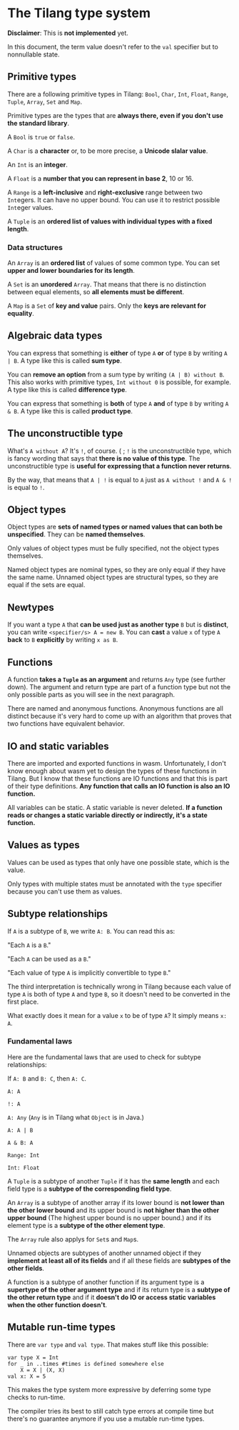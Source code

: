 # The Tilang type system

**Disclaimer**: This is **not implemented** yet.

In this document, the term value doesn't refer to the `val` specifier but to nonnullable state.

## Primitive types

There are a following primitive types in Tilang: `Bool`, `Char`, `Int`, `Float`, `Range`, `Tuple`, `Array`, `Set` and `Map`.

Primitive types are the types that are **always there, even if you don't use the standard library**.

A `Bool` is `true` or `false`.

A `Char` is a **character** or, to be more precise, a **Unicode slalar value**.

An `Int` is an **integer**.

A `Float` is a **number that you can represent in base 2**, 10 or 16.

A `Range` is a **left-inclusive** and **right-exclusive** range between two `Int`egers. It can have no upper bound. You can use it to restrict possible `Int`eger values.

A `Tuple` is an **ordered list of values with individual types with a fixed length**.

### Data structures

An `Array` is an **ordered list** of values of some common type. You can set **upper and lower boundaries for its length**.

A `Set` is an **unordered** `Array`. That means that there is no distinction between equal elements, so **all elements must be different**.

A `Map` is a `Set` of **key and value** pairs. Only the **keys are relevant for equality**.

## Algebraic data types

You can express that something is **either** of type `A` **or** of type `B` by writing `A | B`. A type like this is called **sum type**.

You can **remove an option** from a sum type by writing `(A | B) without B`. This also works with primitive types, `Int without 0` is possible, for example. A type like this is called **difference type**.

You can express that something is **both** of type `A` **and** of type `B` by writing `A & B`. A type like this is called **product type**.

## The unconstructible type

What's `A without A`? It's `!`, of course. ( ; `!` is the unconstructible type, which is fancy wording that says that **there is no value of this type**. The unconstructible type is **useful for expressing that a function never returns**.

By the way, that means that `A | !` is equal to `A` just as `A without !` and `A & !` is equal to `!`.

## Object types

Object types are **sets of named types or named values that can both be unspecified**. They can be **named themselves**.

Only values of object types must be fully specified, not the object types themselves.

Named object types are nominal types, so they are only equal if they have the same name.
Unnamed object types are structural types, so they are equal if the sets are equal.

## Newtypes

If you want a type `A` that **can be used just as another type** `B` but is **distinct**, you can write `<specifier/s> A = new B`.
You can **cast** a value `x` of type `A` **back** to `B` **explicitly** by writing `x as B`.

## Functions

A function **takes a `Tuple` as an argument** and returns `Any` type (see further down). The argument and return type are part of a function type but not the only possible parts as you will see in the next paragraph.

There are named and anonymous functions. Anonymous functions are all distinct because it's very hard to come up with an algorithm that proves that two functions have equivalent behavior.

## IO and static variables

There are imported and exported functions in wasm. Unfortunately, I don't know enough about wasm yet to design the types of these functions in Tilang. But I know that these functions are IO functions and that this is part of their type definitions. **Any function that calls an IO function is also an IO function.**

All variables can be static. A static variable is never deleted. **If a function reads or changes a static variable directly or indirectly, it's a state function.**

## Values as types

Values can be used as types that only have one possible state, which is the value.

Only types with multiple states must be annotated with the `type` specifier because you can't use them as values.

## Subtype relationships

If `A` is a subtype of `B`, we write `A: B`. You can read this as:

"Each `A` is a `B`."

"Each `A` can be used as a `B`."

"Each value of type `A` is implicitly convertible to type `B`."

The third interpretation is technically wrong in Tilang because each value of type `A` is both of type `A` and type `B`, so it doesn't need to be converted in the first place.

What exactly does it mean for a value `x` to be of type `A`? It simply means `x: A`.

### Fundamental laws

Here are the fundamental laws that are used to check for subtype relationships:

If `A: B` and `B: C`, then `A: C`.

`A: A`

`!: A`

`A: Any` (`Any` is in Tilang what `Object` is in Java.)

`A: A | B`

`A & B: A`

`Range: Int`

`Int: Float`

A `Tuple` is a subtype of another `Tuple` if it has the **same length** and each field type is a **subtype of the corresponding field type**.

An `Array` is a subtype of another array if its lower bound is **not lower than the other lower bound** and its upper bound is **not higher than the other upper bound** (The highest upper bound is no upper bound.) and if its element type is a **subtype of the other element type**.

The `Array` rule also applys for `Set`s and `Map`s.

Unnamed objects are subtypes of another unnamed object if they **implement at least all of its fields** and if all these fields are **subtypes of the other fields**.

A function is a subtype of another function if its argument type is a **supertype of the other argument type** and if its return type is a **subtype of the other return type** and if it **doesn't do IO or access static variables when the other function doesn't**.

## Mutable run-time types

There are `var type` and `val type`. That makes stuff like this possible:

```ti
var type X = Int
for _ in ..times #times is defined somewhere else
	X = X | (X, X)
val x: X = 5
```

This makes the type system more expressive by deferring some type checks to run-time.

The compiler tries its best to still catch type errors at compile time but there's no guarantee anymore if you use a mutable run-time types.
